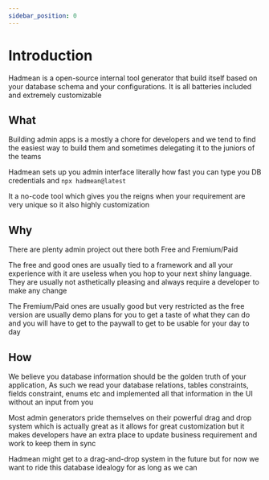 ```yaml
---
sidebar_position: 0
---
```


# Introduction

Hadmean is a open-source internal tool generator that build itself based on your database schema and your configurations. It is all batteries included and extremely customizable


## What

Building admin apps is a mostly a chore for developers and we tend to find the easiest way to build them and sometimes delegating it to the juniors of the teams

Hadmean sets up you admin interface literally how fast you can type you DB credentials and `npx hadmean@latest`

It a no-code tool which gives you the reigns when your requirement are very unique so it also highly customization 

## Why
There are plenty admin project out there both Free and Fremium/Paid

The free and good ones are usually tied to a framework and all your experience with it are useless when you hop to your next shiny language. They are usually not asthetically pleasing and always require a developer to make any change

The Fremium/Paid ones are usually good but very restricted as the free version are usually demo plans for you to get a taste of what they can do and you will have to get to the paywall to get to be usable for your day to day

## How

We believe you database information should be the golden truth of your application, As such we read your database relations, tables constraints, fields constraint, enums etc and implemented all that information in the UI without an input from you

Most admin generators pride themselves on their powerful drag and drop system which is actually great as it allows for great customization but it makes developers have an extra place to update business requirement and work to keep them in sync

Hadmean might get to a drag-and-drop system in the future but for now we want to ride this database idealogy for as long as we can
